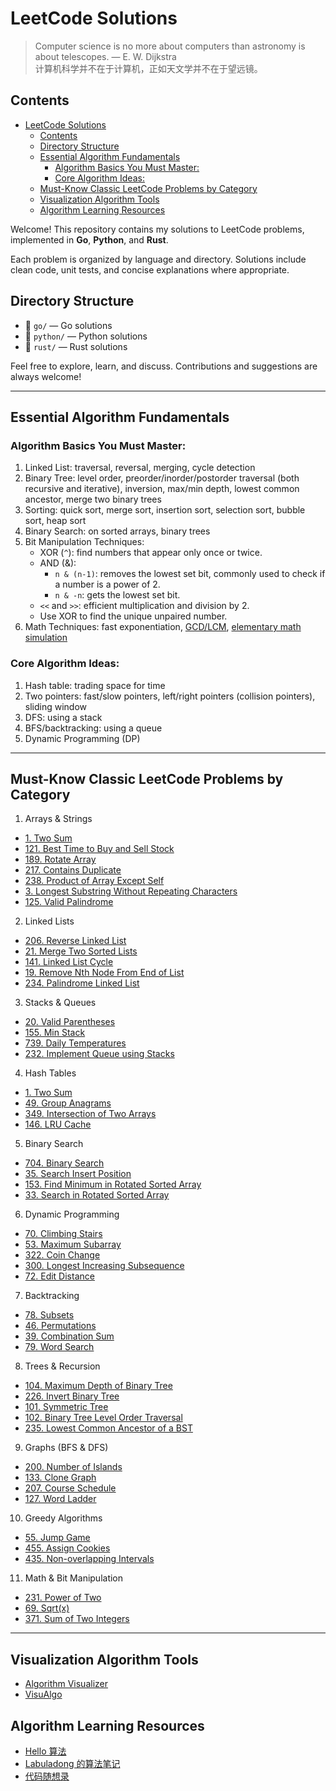 # LeetCode Solutions

> Computer science is no more about computers than astronomy is about telescopes. — E. W. Dijkstra  
> 计算机科学并不在于计算机，正如天文学并不在于望远镜。

## Contents

- [LeetCode Solutions](#leetcode-solutions)
  - [Contents](#contents)
  - [Directory Structure](#directory-structure)
  - [Essential Algorithm Fundamentals](#essential-algorithm-fundamentals)
    - [Algorithm Basics You Must Master:](#algorithm-basics-you-must-master)
    - [Core Algorithm Ideas:](#core-algorithm-ideas)
  - [Must-Know Classic LeetCode Problems by Category](#must-know-classic-leetcode-problems-by-category)
  - [Visualization Algorithm Tools](#visualization-algorithm-tools)
  - [Algorithm Learning Resources](#algorithm-learning-resources)

Welcome! This repository contains my solutions to LeetCode problems, implemented in **Go**, **Python**, and **Rust**.

Each problem is organized by language and directory. Solutions include clean code, unit tests, and concise explanations where appropriate.

## Directory Structure

- 📂 `go/` — Go solutions
- 📂 `python/` — Python solutions
- 📂 `rust/` — Rust solutions

Feel free to explore, learn, and discuss.
Contributions and suggestions are always welcome!

---

## Essential Algorithm Fundamentals

### Algorithm Basics You Must Master:

1. Linked List: traversal, reversal, merging, cycle detection
2. Binary Tree: level order, preorder/inorder/postorder traversal (both recursive and iterative), inversion, max/min depth, lowest common ancestor, merge two binary trees
3. Sorting: quick sort, merge sort, insertion sort, selection sort, bubble sort, heap sort
4. Binary Search: on sorted arrays, binary trees
5. Bit Manipulation Techniques:
   - XOR (`^`): find numbers that appear only once or twice.
   - AND (&):
     - `n & (n-1)`: removes the lowest set bit, commonly used to check if a number is a power of 2.
     - `n & -n`: gets the lowest set bit.
   - `<<` and `>>`: efficient multiplication and division by 2.
   - Use XOR to find the unique unpaired number.
6. Math Techniques: fast exponentiation, [GCD/LCM](core/math/GCD&LCM/README.md), [elementary math simulation](core/patterns/elementary_math_simulation/README.md)

### Core Algorithm Ideas:

1. Hash table: trading space for time
2. Two pointers: fast/slow pointers, left/right pointers (collision pointers), sliding window
3. DFS: using a stack
4. BFS/backtracking: using a queue
5. Dynamic Programming (DP)

---

## Must-Know Classic LeetCode Problems by Category

1. Arrays & Strings

- [1. Two Sum](https://leetcode.com/problems/two-sum/)
- [121. Best Time to Buy and Sell Stock](https://leetcode.com/problems/best-time-to-buy-and-sell-stock/)
- [189. Rotate Array](https://leetcode.com/problems/rotate-array/)
- [217. Contains Duplicate](https://leetcode.com/problems/contains-duplicate/)
- [238. Product of Array Except Self](https://leetcode.com/problems/product-of-array-except-self/)
- [3. Longest Substring Without Repeating Characters](https://leetcode.com/problems/longest-substring-without-repeating-characters/)
- [125. Valid Palindrome](https://leetcode.com/problems/valid-palindrome/)

2. Linked Lists

- [206. Reverse Linked List](https://leetcode.com/problems/reverse-linked-list/)
- [21. Merge Two Sorted Lists](https://leetcode.com/problems/merge-two-sorted-lists/)
- [141. Linked List Cycle](https://leetcode.com/problems/linked-list-cycle/)
- [19. Remove Nth Node From End of List](https://leetcode.com/problems/remove-nth-node-from-end-of-list/)
- [234. Palindrome Linked List](https://leetcode.com/problems/palindrome-linked-list/)

3. Stacks & Queues

- [20. Valid Parentheses](https://leetcode.com/problems/valid-parentheses/)
- [155. Min Stack](https://leetcode.com/problems/min-stack/)
- [739. Daily Temperatures](https://leetcode.com/problems/daily-temperatures/)
- [232. Implement Queue using Stacks](https://leetcode.com/problems/implement-queue-using-stacks/)

4. Hash Tables

- [1. Two Sum](https://leetcode.com/problems/two-sum/)
- [49. Group Anagrams](https://leetcode.com/problems/group-anagrams/)
- [349. Intersection of Two Arrays](https://leetcode.com/problems/intersection-of-two-arrays/)
- [146. LRU Cache](https://leetcode.com/problems/lru-cache/)

5. Binary Search

- [704. Binary Search](https://leetcode.com/problems/binary-search/)
- [35. Search Insert Position](https://leetcode.com/problems/search-insert-position/)
- [153. Find Minimum in Rotated Sorted Array](https://leetcode.com/problems/find-minimum-in-rotated-sorted-array/)
- [33. Search in Rotated Sorted Array](https://leetcode.com/problems/search-in-rotated-sorted-array/)

6. Dynamic Programming

- [70. Climbing Stairs](https://leetcode.com/problems/climbing-stairs/)
- [53. Maximum Subarray](https://leetcode.com/problems/maximum-subarray/)
- [322. Coin Change](https://leetcode.com/problems/coin-change/)
- [300. Longest Increasing Subsequence](https://leetcode.com/problems/longest-increasing-subsequence/)
- [72. Edit Distance](https://leetcode.com/problems/edit-distance/)

7. Backtracking

- [78. Subsets](https://leetcode.com/problems/subsets/)
- [46. Permutations](https://leetcode.com/problems/permutations/)
- [39. Combination Sum](https://leetcode.com/problems/combination-sum/)
- [79. Word Search](https://leetcode.com/problems/word-search/)

8. Trees & Recursion

- [104. Maximum Depth of Binary Tree](https://leetcode.com/problems/maximum-depth-of-binary-tree/)
- [226. Invert Binary Tree](https://leetcode.com/problems/invert-binary-tree/)
- [101. Symmetric Tree](https://leetcode.com/problems/symmetric-tree/)
- [102. Binary Tree Level Order Traversal](https://leetcode.com/problems/binary-tree-level-order-traversal/)
- [235. Lowest Common Ancestor of a BST](https://leetcode.com/problems/lowest-common-ancestor-of-a-binary-search-tree/)

9. Graphs (BFS & DFS)

- [200. Number of Islands](https://leetcode.com/problems/number-of-islands/)
- [133. Clone Graph](https://leetcode.com/problems/clone-graph/)
- [207. Course Schedule](https://leetcode.com/problems/course-schedule/)
- [127. Word Ladder](https://leetcode.com/problems/word-ladder/)

10. Greedy Algorithms

- [55. Jump Game](https://leetcode.com/problems/jump-game/)
- [455. Assign Cookies](https://leetcode.com/problems/assign-cookies/)
- [435. Non-overlapping Intervals](https://leetcode.com/problems/non-overlapping-intervals/)

11. Math & Bit Manipulation

- [231. Power of Two](https://leetcode.com/problems/power-of-two/)
- [69. Sqrt(x)](https://leetcode.com/problems/sqrtx/)
- [371. Sum of Two Integers](https://leetcode.com/problems/sum-of-two-integers/)

---

## Visualization Algorithm Tools

- [Algorithm Visualizer](https://algorithm-visualizer.org/)
- [VisuAlgo](https://visualgo.net/)

## Algorithm Learning Resources

- [Hello 算法](https://www.hello-algo.com/)
- [Labuladong 的算法笔记](https://labuladong.online/algo/)
- [代码随想录](https://programmercarl.com)

